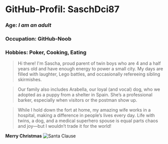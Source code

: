 # GitHub-Profil: SaschDci87
### Age: *I am an adult*
### Occupation: GitHub-Noob
### Hobbies: Poker, Cooking, Eating

>Hi there! I'm Sascha, proud parent of twin boys who are 4 and a half years old and have enough energy to power a small city. My days are filled with laughter, Lego battles, and occasionally refereeing sibling skirmishes.

>Our family also includes Arabella, our loyal (and vocal) dog, who we adopted as a puppy from a shelter in Spain. She’s a professional barker, especially when visitors or the postman show up.

>While I hold down the fort at home, my amazing wife works in a hospital, making a difference in people’s lives every day. Life with twins, a dog, and a medical superhero spouse is equal parts chaos and joy—but I wouldn’t trade it for the world!

**Merry Christmas**
![Santa Clause](https://cdn.pixabay.com/photo/2017/01/30/14/52/father-christmas-2021006_1280.png)
